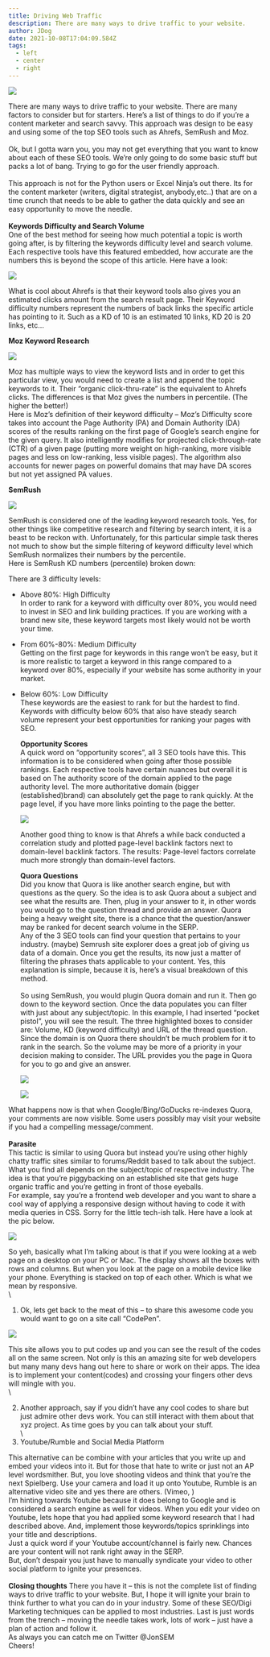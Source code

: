 ```yaml
---
title: Driving Web Traffic
description: There are many ways to drive traffic to your website.
author: JDog
date: 2021-10-08T17:04:09.584Z
tags:
  - left
  - center
  - right
---
```

![](https://spidermarket2.files.wordpress.com/2020/11/ahrefs-1.png)

<!--StartFragment-->

There are many ways to drive traffic to your website. There are many factors to consider but for starters. Here’s a list of things to do if you’re a content marketer and search savvy. This approach was design to be easy and using some of the top SEO tools such as Ahrefs, SemRush and Moz.\
\
Ok, but I gotta warn you, you may not get everything that you want to know about each of these SEO tools. We’re only going to do some basic stuff but packs a lot of bang. Trying to go for the user friendly approach.\
\
This approach is not for the Python users or Excel Ninja’s out there. Its for the content marketer (writers, digital strategist, anybody,etc..) that are on a time crunch that needs to be able to gather the data quickly and see an easy opportunity to move the needle.\
\
**Keywords Difficulty and Search Volume**\
One of the best method for seeing how much potential a topic is worth going after, is by filtering the keywords difficulty level and search volume. Each respective tools have this featured embedded, how accurate are the numbers this is beyond the scope of this article. Here have a look:

![](https://spidermarket2.files.wordpress.com/2020/11/ahrefs-1.png)

<!--StartFragment-->

What is cool about Ahrefs is that their keyword tools also gives you an estimated clicks amount from the search result page. Their Keyword difficulty numbers represent the numbers of back links the specific article has pointing to it. Such as a KD of 10 is an estimated 10 links, KD 20 is 20 links, etc…

**Moz Keyword Research**

![](https://spidermarket2.files.wordpress.com/2020/11/mozkw.png)

<!--StartFragment-->

Moz has multiple ways to view the keyword lists and in order to get this particular view, you would need to create a list and append the topic keywords to it. Their “organic click-thru-rate” is the equivalent to Ahrefs clicks. The differences is that Moz gives the numbers in percentile. (The higher the better!)\
Here is Moz’s definition of their keyword difficulty – Moz’s Difficulty score takes into account the Page Authority (PA) and Domain Authority (DA) scores of the results ranking on the first page of Google’s search engine for the given query. It also intelligently modifies for projected click-through-rate (CTR) of a given page (putting more weight on high-ranking, more visible pages and less on low-ranking, less visible pages). The algorithm also accounts for newer pages on powerful domains that may have DA scores but not yet assigned PA values.

**SemRush**

![](https://spidermarket2.files.wordpress.com/2020/11/semrush.png)

<!--StartFragment-->

SemRush is considered one of the leading keyword research tools. Yes, for other things like competitive research and filtering by search intent, it is a beast to be reckon with. Unfortunately, for this particular simple task theres not much to show but the simple filtering of keyword difficulty level which SemRush normalizes their numbers by the percentile.\
Here is SemRush KD numbers (percentile) broken down:

<!--StartFragment-->

There are 3 difficulty levels:

* Above 80%: High Difficulty\
  In order to rank for a keyword with difficulty over 80%, you would need to invest in SEO and link building practices. If you are working with a brand new site, these keyword targets most likely would not be worth your time.
* From 60%-80%: Medium Difficulty\
  Getting on the first page for keywords in this range won’t be easy, but it is more realistic to target a keyword in this range compared to a keyword over 80%, especially if your website has some authority in your market.
* Below 60%: Low Difficulty\
  These keywords are the easiest to rank for but the hardest to find. Keywords with difficulty below 60% that also have steady search volume represent your best opportunities for ranking your pages with SEO.

  **Opportunity Scores**\
  A quick word on “opportunity scores”, all 3 SEO tools have this. This information is to be considered when going after those possible rankings. Each respective tools have certain nuances but overall it is based on The authority score of the domain applied to the page authority level. The more authoritative domain (bigger (established)brand) can absolutely get the page to rank quickly. At the page level, if you have more links pointing to the page the better.

  ![](https://ahrefs.com/blog/wp-content/uploads/2019/05/05-page-authority-VS-domain-authority.jpg)

  Another good thing to know is that Ahrefs a while back conducted a correlation study and plotted page-level backlink factors next to domain-level backlink factors. The results: Page-level factors correlate much more strongly than domain-level factors.

  **Quora Questions**\
  Did you know that Quora is like another search engine, but with questions as the query. So the idea is to ask Quora about a subject and see what the results are. Then, plug in your answer to it, in other words you would go to the question thread and provide an answer. Quora being a heavy weight site, there is a chance that the question/answer may be ranked for decent search volume in the SERP.\
  Any of the 3 SEO tools can find your question that pertains to your industry. (maybe) Semrush site explorer does a great job of giving us data of a domain. Once you get the results, its now just a matter of filtering the phrases thats applicable to your content. Yes, this explanation is simple, because it is, here’s a visual breakdown of this method.\
  \
  So using SemRush, you would plugin Quora domain and run it. Then go down to the keyword section. Once the data populates you can filter with just about any subject/topic. In this example, I had inserted “pocket pistol”, you will see the result. The three highlighted boxes to consider are: Volume, KD (keyword difficulty) and URL of the thread question. Since the domain is on Quora there shouldn’t be much problem for it to rank in the search. So the volume may be more of a priority in your decision making to consider. The URL provides you the page in Quora for you to go and give an answer.

  ![](https://spidermarket2.files.wordpress.com/2021/06/quora.png)

  ![](https://spidermarket2.files.wordpress.com/2021/06/ppistol.png)

<!--StartFragment-->

What happens now is that when Google/Bing/GoDucks re-indexes Quora, your comments are now visible. Some users possibly may visit your website if you had a compelling message/comment.\
\
**Parasite**\
This tactic is similar to using Quora but instead you’re using other highly chatty traffic sites similar to forums/Reddit based to talk about the subject. What you find all depends on the subject/topic of respective industry. The idea is that you’re piggybacking on an established site that gets huge organic traffic and you’re getting in front of those eyeballs.\
For example, say you’re a frontend web developer and you want to share a cool way of applying a responsive design without having to code it with media queries in CSS. Sorry for the little tech-ish talk. Here have a look at the pic below.

![](https://i2.wp.com/css-tricks.com/wp-content/uploads/2019/05/email-newsletter.gif?ssl=1&zoom=2)

<!--EndFragment-->

<!--StartFragment-->

So yeh, basically what I’m talking about is that if you were looking at a web page on a desktop on your PC or Mac. The display shows all the boxes with rows and columns. But when you look at the page on a mobile device like your phone. Everything is stacked on top of each other. Which is what we mean by responsive.\
\

1. Ok, lets get back to the meat of this – to share this awesome code you would want to go on a site call “CodePen”.

![](https://cpwebassets.codepen.io/assets/packs/editor-embed-eae2ee445ef0f63ee8fc7f175858e9d9.png)

<!--EndFragment-->

<!--StartFragment-->

This site allows you to put codes up and you can see the result of the codes all on the same screen. Not only is this an amazing site for web developers but many many devs hang out here to share or work on their apps. The idea is to implement your content(codes) and crossing your fingers other devs will mingle with you.\
\

2. Another approach, say if you didn’t have any cool codes to share but just admire other devs work. You can still interact with them about that xyz project. As time goes by you can talk about your stuff.\
   \
3. Youtube/Rumble and Social Media Platform

<!--EndFragment-->

<!--StartFragment-->

This alternative can be combine with your articles that you write up and embed your videos into it. But for those that hate to write or just not an AP level wordsmither. But, you love shooting videos and think that you’re the next Spielberg. Use your camera and load it up onto Youtube, Rumble is an alternative video site and yes there are others. (Vimeo, )\
I’m hinting towards Youtube because it does belong to Google and is considered a search engine as well for videos. When you edit your video on Youtube, lets hope that you had applied some keyword research that I had described above. And, implement those keywords/topics sprinklings into your title and descriptions.\
Just a quick word if your Youtube account/channel is fairly new. Chances are your content will not rank right away in the SERP.\
But, don’t despair you just have to manually syndicate your video to other social platform to ignite your presences.\
\
**Closing thoughts** There you have it – this is not the complete list of finding ways to drive traffic to your website. But, I hope it will ignite your brain to think further to what you can do in your industry. Some of these SEO/Digi Marketing techniques can be applied to most industries. Last is just words from the trench – moving the needle takes work, lots of work – just have a plan of action and follow it.\
As always you can catch me on Twitter @JonSEM\
Cheers!

<!--EndFragment-->

<!--EndFragment-->

<!--EndFragment-->

<!--EndFragment-->

<!--EndFragment-->

<!--EndFragment-->
